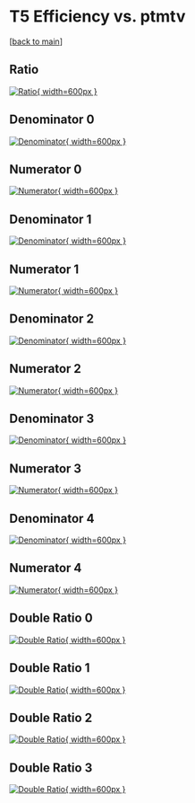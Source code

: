 # T5 Efficiency vs. ptmtv

[[back to main](./)]



## Ratio

[![Ratio](../mtv/var/T5_loweta_0_0_eff_ptmtv.png){ width=600px }](../mtv/var/T5_loweta_0_0_eff_ptmtv.pdf)

## Denominator 0

[![Denominator](../mtv/den/T5_loweta_0_0_eff_ptmtv_den0.png){ width=600px }](../mtv/den/T5_loweta_0_0_eff_ptmtv_den0.pdf)

## Numerator 0

[![Numerator](../mtv/num/T5_loweta_0_0_eff_ptmtv_num0.png){ width=600px }](../mtv/num/T5_loweta_0_0_eff_ptmtv_num0.pdf)

## Denominator 1

[![Denominator](../mtv/den/T5_loweta_0_0_eff_ptmtv_den1.png){ width=600px }](../mtv/den/T5_loweta_0_0_eff_ptmtv_den1.pdf)

## Numerator 1

[![Numerator](../mtv/num/T5_loweta_0_0_eff_ptmtv_num1.png){ width=600px }](../mtv/num/T5_loweta_0_0_eff_ptmtv_num1.pdf)

## Denominator 2

[![Denominator](../mtv/den/T5_loweta_0_0_eff_ptmtv_den2.png){ width=600px }](../mtv/den/T5_loweta_0_0_eff_ptmtv_den2.pdf)

## Numerator 2

[![Numerator](../mtv/num/T5_loweta_0_0_eff_ptmtv_num2.png){ width=600px }](../mtv/num/T5_loweta_0_0_eff_ptmtv_num2.pdf)

## Denominator 3

[![Denominator](../mtv/den/T5_loweta_0_0_eff_ptmtv_den3.png){ width=600px }](../mtv/den/T5_loweta_0_0_eff_ptmtv_den3.pdf)

## Numerator 3

[![Numerator](../mtv/num/T5_loweta_0_0_eff_ptmtv_num3.png){ width=600px }](../mtv/num/T5_loweta_0_0_eff_ptmtv_num3.pdf)

## Denominator 4

[![Denominator](../mtv/den/T5_loweta_0_0_eff_ptmtv_den4.png){ width=600px }](../mtv/den/T5_loweta_0_0_eff_ptmtv_den4.pdf)

## Numerator 4

[![Numerator](../mtv/num/T5_loweta_0_0_eff_ptmtv_num4.png){ width=600px }](../mtv/num/T5_loweta_0_0_eff_ptmtv_num4.pdf)

## Double Ratio 0

[![Double Ratio](../mtv/ratio/T5_loweta_0_0_eff_ptmtv_ratio0.png){ width=600px }](../mtv/ratio/T5_loweta_0_0_eff_ptmtv_ratio0.pdf)

## Double Ratio 1

[![Double Ratio](../mtv/ratio/T5_loweta_0_0_eff_ptmtv_ratio1.png){ width=600px }](../mtv/ratio/T5_loweta_0_0_eff_ptmtv_ratio1.pdf)

## Double Ratio 2

[![Double Ratio](../mtv/ratio/T5_loweta_0_0_eff_ptmtv_ratio2.png){ width=600px }](../mtv/ratio/T5_loweta_0_0_eff_ptmtv_ratio2.pdf)

## Double Ratio 3

[![Double Ratio](../mtv/ratio/T5_loweta_0_0_eff_ptmtv_ratio3.png){ width=600px }](../mtv/ratio/T5_loweta_0_0_eff_ptmtv_ratio3.pdf)

